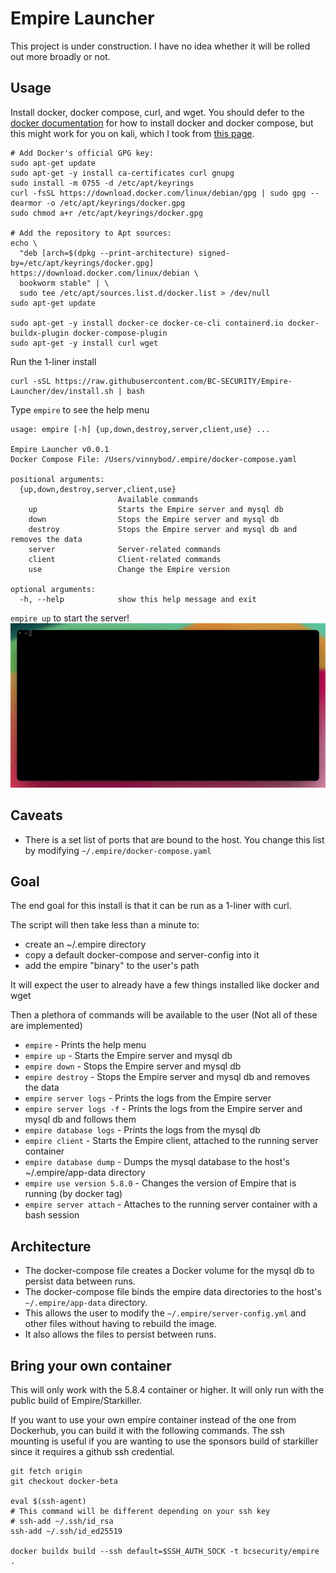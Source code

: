 # Empire Launcher

This project is under construction.
I have no idea whether it will be rolled out more broadly or not.


## Usage
Install docker, docker compose, curl, and wget. You should defer to the 
[docker documentation](https://docs.docker.com/engine/install/) for how to install
docker and docker compose, but this might work for you on kali, which I took from
[this page](https://docs.docker.com/engine/install/debian/).
```shell
# Add Docker's official GPG key:
sudo apt-get update
sudo apt-get -y install ca-certificates curl gnupg
sudo install -m 0755 -d /etc/apt/keyrings
curl -fsSL https://download.docker.com/linux/debian/gpg | sudo gpg --dearmor -o /etc/apt/keyrings/docker.gpg
sudo chmod a+r /etc/apt/keyrings/docker.gpg

# Add the repository to Apt sources:
echo \
  "deb [arch=$(dpkg --print-architecture) signed-by=/etc/apt/keyrings/docker.gpg] https://download.docker.com/linux/debian \
  bookworm stable" | \
  sudo tee /etc/apt/sources.list.d/docker.list > /dev/null
sudo apt-get update

sudo apt-get -y install docker-ce docker-ce-cli containerd.io docker-buildx-plugin docker-compose-plugin
sudo apt-get -y install curl wget
````

Run the 1-liner install
```shell
curl -sSL https://raw.githubusercontent.com/BC-SECURITY/Empire-Launcher/dev/install.sh | bash
```

Type `empire` to see the help menu
```
usage: empire [-h] {up,down,destroy,server,client,use} ...

Empire Launcher v0.0.1
Docker Compose File: /Users/vinnybod/.empire/docker-compose.yaml

positional arguments:
  {up,down,destroy,server,client,use}
                        Available commands
    up                  Starts the Empire server and mysql db
    down                Stops the Empire server and mysql db
    destroy             Stops the Empire server and mysql db and removes the data
    server              Server-related commands
    client              Client-related commands
    use                 Change the Empire version

optional arguments:
  -h, --help            show this help message and exit
```

`empire up` to start the server!
![](./empire_up.gif)

## Caveats
* There is a set list of ports that are bound to the host. You change this list by modifying `~/.empire/docker-compose.yaml`

## Goal

The end goal for this install is that it can be run as a 1-liner with curl.

The script will then take less than a minute to:
* create an ~/.empire directory
* copy a default docker-compose and server-config into it
* add the empire "binary" to the user's path

It will expect the user to already have a few things installed like docker and wget

Then a plethora of commands will be available to the user (Not all of these are implemented)
* `empire` - Prints the help menu
* `empire up` - Starts the Empire server and mysql db
* `empire down` - Stops the Empire server and mysql db
* `empire destroy` - Stops the Empire server and mysql db and removes the data
* `empire server logs` - Prints the logs from the Empire server
* `empire server logs -f` - Prints the logs from the Empire server and mysql db and follows them
* `empire database logs` - Prints the logs from the mysql db
* `empire client` - Starts the Empire client, attached to the running server container
* `empire database dump` - Dumps the mysql database to the host's ~/.empire/app-data directory
* `empire use version 5.8.0` - Changes the version of Empire that is running (by docker tag)
* `empire server attach` - Attaches to the running server container with a bash session

## Architecture

* The docker-compose file creates a Docker volume for the mysql db to persist data between runs.
* The docker-compose file binds the empire data directories to the host's `~/.empire/app-data` directory.
* This allows the user to modify the `~/.empire/server-config.yml` and other files without having to rebuild the image.
* It also allows the files to persist between runs.


## Bring your own container
This will only work with the 5.8.4 container or higher.
It will only run with the public build of Empire/Starkiller.

If you want to use your own empire container instead of the one from Dockerhub,
you can build it with the following commands. The ssh mounting is useful if you
are wanting to use the sponsors build of starkiller since it requires a github ssh credential.


```shell
git fetch origin
git checkout docker-beta

eval $(ssh-agent)
# This command will be different depending on your ssh key
# ssh-add ~/.ssh/id_rsa
ssh-add ~/.ssh/id_ed25519

docker buildx build --ssh default=$SSH_AUTH_SOCK -t bcsecurity/empire .
```
